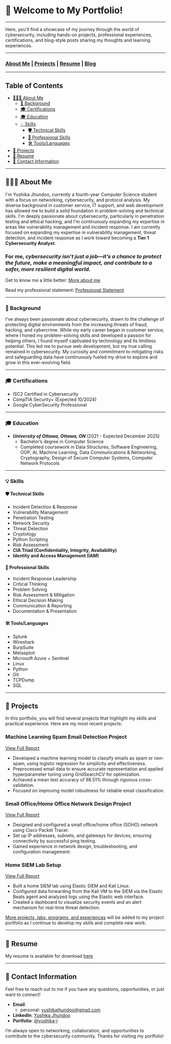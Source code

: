 # 👾 Welcome to My Portfolio!

---

Here, you'll find a showcase of my journey through the world of cybersecurity, including hands-on projects, professional experiences, certifications, and blog-style posts sharing my thoughts and learning experiences.

---

### [About Me](aboutme.md) | [Projects](Projects.md) | [Resume](RESUME2025.pdf) | [Blog](blog.md)

---

## Table of Contents
- [👨🏽‍💻 About Me](#-about-me)
   - [📖 Background](#-background)
   - [🎓 Certifications](#-certifications)
   - [🎓 Education](#-education)
   - [💡 Skills](#-skills)
     - [🛡️ Technical Skills](#%EF%B8%8F-technical-skills)
     - [💼 Professional Skills](#-professional-skills)
     - [🛠️ Tools/Languages](#%EF%B8%8F-toolslanguages)
- [📂 Projects](#-projects)
- [📄 Resume](#-resume)
- [💬 Contact Information](#-contact-information)

---

## 👨🏽‍💻 About Me
I'm Yushika Jhundoo, currently a fourth-year Computer Science student with a focus on networking, cybersecurity, and protocol analysis. My diverse background in customer service, IT support, and web development has allowed me to build a solid foundation in problem-solving and technical skills. I'm deeply passionate about cybersecurity, particularly in penetration testing and ethical hacking, and I'm continuously expanding my expertise in areas like vulnerability management and incident response. I am currently focused on expanding my expertise in vulnerability management, threat detection, and incident response as I work toward becoming a **Tier 1 Cybersecurity Analyst**.

### For me, _cybersecurity isn’t just a job—it’s a chance to protect the future, make a meaningful impact, and contribute to a safer, more resilient digital world._

Get to know me a little better: [More about me](aboutme.md)

Read my professional statement: [Professional Statement](Professional_Statement.md)

---

### 📖 Background
I've always been passionate about cybersecurity, drawn to the challenge of protecting digital environments from the increasing threats of fraud, hacking, and cybercrime. While my early career began in customer service, where I honed my problem-solving skills and developed a passion for helping others, I found myself captivated by technology and its limitless potential. This led me to pursue web development, but my true calling remained in cybersecurity. My curiosity and commitment to mitigating risks and safeguarding data have continuously fueled my drive to explore and grow in this ever-evolving field.

---

### 🎓 Certifications
- ISC2 Certified in Cybersecurity
- CompTIA Security+ (Expected 10/2024)
- Google CyberSecurity Professional

---

### 🎓 Education
   - ***University of Ottawa, Ottawa, ON*** (2021 - Expected December 2025)
      - Bachelor’s degree in Computer Science
      - Completed coursework in Data Structures, Software Engineering, OOP, AI, Machine Learning, Data Communications & Networking, Cryptography, Design of Secure Computer Systems, Computer Network Protocols

---

### 💡 Skills

#### 🛡️ Technical Skills
   - Incident Detection & Response
   - Vulnerability Management
   - Penetration Testing
   - Network Security
   - Threat Detection
   - Cryptology
   - Python Scripting
   - Risk Assessment
   - **CIA Triad (Confidentiality, Integrity, Availability)**
   - **Identity and Access Management (IAM)**
   

#### 💼 Professional Skills
   - Incident Response Leadership
   - Critical Thinking
   - Problem Solving
   - Risk Assessment & Mitigation
   - Ethical Decision Making
   - Communication & Reporting
   - Documentation & Presentation

#### 🛠️ Tools/Languages
   - Splunk
   - Wireshark
   - BurpSuite
   - Metasploit
   - Microsoft Azure + Sentinel
   - Linux
   - Python
   - Git
   - TCPDump
   - SQL

---

## 📂 Projects

In this portfolio, you will find several projects that highlight my skills and practical experience. Here are my most recent projects:

### Machine Learning Spam Email Detection Project
[View Full Report](activities/Spam-Email-Detector.ipynb-Colab.pdf)  
- Developed a machine learning model to classify emails as spam or non-spam, using logistic regression for simplicity and effectiveness.
- Preprocessed email data to ensure accurate representation and applied hyperparameter tuning using GridSearchCV for optimization.
- Achieved a mean test accuracy of 98.51% through rigorous cross-validation.
- Focused on improving model robustness for reliable email classification.

### Small Office/Home Office Network Design Project
[View Full Report](https://github.com/yushika-j/SOHO-project)
- Designed and configured a small office/home office (SOHO) network using Cisco Packet Tracer.
- Set up IP addresses, subnets, and gateways for devices, ensuring connectivity by successful ping testing.
- Gained experience in network design, troubleshooting, and configuration management.

### Home SIEM Lab Setup
[View Full Report](activities/Building-a-Home-SIEM-Lab.pdf)
- Built a home SIEM lab using Elastic SIEM and Kali Linux.
- Configured data forwarding from the Kali VM to the SIEM via the Elastic Beats agent and analyzed logs using the Elastic web interface.
- Created a dashboard to visualize security events and an alert mechanism for real-time threat detection.

[More projects, labs, programs, and experiences](Projects.md) will be added to my project portfolio as I continue to develop my skills and complete new work.

---

## 📄 Resume

My resume is available for download [here](RESUME2025la.pdf) 

---


## 💬 Contact Information

Feel free to reach out to me if you have any questions, opportunities, or just want to connect!

- **Email**:
   - personal: yushikajhundoo@gmail.com
- **LinkedIn**: [Yushika Jhundoo](https://www.linkedin.com/in/yushika-jhundoo/) 
- **Portfolio**: [@yushika-j]()

I’m always open to networking, collaboration, and opportunities to contribute to the cybersecurity community. Thanks for visiting my portfolio!
